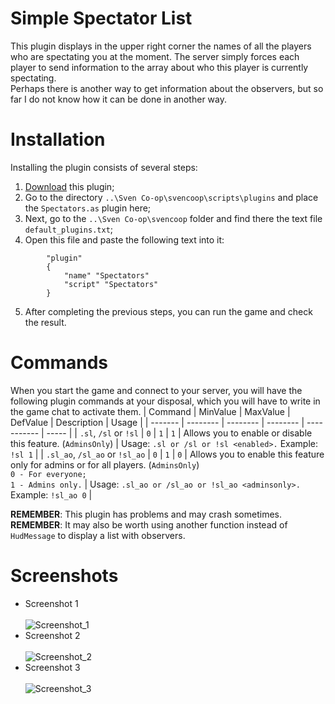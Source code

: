 # Simple Spectator List
This plugin displays in the upper right corner the names of all the players who are spectating you at the moment. The server simply forces each player to send information to the array about who this player is currently spectating.<br>
Perhaps there is another way to get information about the observers, but so far I do not know how it can be done in another way.

# Installation
Installing the plugin consists of several steps:
1. [Download]() this plugin;
2. Go to the directory `..\Sven Co-op\svencoop\scripts\plugins` and place the `Spectators.as` plugin here;
3. Next, go to the `..\Sven Co-op\svencoop` folder and find there the text file `default_plugins.txt`;
4. Open this file and paste the following text into it:
```
    	"plugin"
    	{
        	"name" "Spectators"
        	"script" "Spectators"
    	}
```
5. After completing the previous steps, you can run the game and check the result.

# Commands
When you start the game and connect to your server, you will have the following plugin commands at your disposal, which you will have to write in the game chat to activate them.
| Command | MinValue | MaxValue | DefValue | Description | Usage | 
| ------- | -------- | -------- | -------- | ----------- | ----- |
| `.sl`, `/sl` or `!sl` | `0` | `1` | `1` |  Allows you to enable or disable this feature. (`AdminsOnly`) | Usage: `.sl or /sl or !sl <enabled>.` Example: `!sl 1` |
| `.sl_ao`, `/sl_ao` or `!sl_ao` | `0` | `1` | `0` | Allows you to enable this feature only for admins or for all players. (`AdminsOnly`)<br>`0 - For everyone;`<br>`1 - Admins only.` | Usage: `.sl_ao or /sl_ao or !sl_ao <adminsonly>.` Example: `!sl_ao 0` |

**REMEMBER**: This plugin has problems and may crash sometimes.<br>
**REMEMBER**: It may also be worth using another function instead of `HudMessage` to display a list with observers.<br>

# Screenshots
* Screenshot 1<br><br>
![Screenshot_1]()
* Screenshot 2<br><br>
![Screenshot_2]()
* Screenshot 3<br><br>
![Screenshot_3]()
